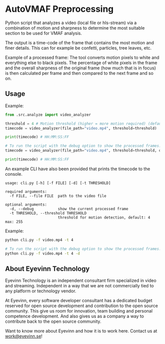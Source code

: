 # AutoVMAF Preprocessing

Python script that analyzes a video (local file or hls-stream) via a combination of motion and sharpness to determine the most suitable section to be used for VMAF analysis.

The output is a time-code of the frame that contains the most motion and finer details. This can for example be confetti, particles, tree leaves, etc.

Example of a processed frame:
The tool converts motion pixels to white and everything else to black pixels.
The percentage of white pixels in the frame and the overall sharpness of the original frame (how much that is in focus) is then calculated per frame and then compared to the next frame and so on.

## Usage

Example:

```python
from .src.analyze import video_analyzer

threshold = 4 # Motion threshold (higher = more motion required) (default: 4 max: 255)
timecode = video_analyzer(file_path="video.mp4", threshold=threshold)

print(timecode) # HH:MM:SS:FF

# To run the script with the debug option to show the processed frames:
timecode = video_analyzer(file_path="video.mp4", threshold=threshold, debug_video=True)

print(timecode) # HH:MM:SS:FF
```

An example CLI have also been provided that prints the timecode to the console.

```text
usage: cli.py [-h] [-f FILE] [-d] [-t THRESHOLD]

required arguments:
  -f FILE, --file FILE  path to the video file

optional arguments:
  -d, --debug           show the current processed frame
  -t THRESHOLD, --threshold THRESHOLD
                        threshold for motion detection, default: 4 max: 255
```

Example:

```bash
python cli.py -f video.mp4 -t 4

# To run the script with the debug option to show the processed frames:
python cli.py -f video.mp4 -t 4 -d
```

## About Eyevinn Technology

Eyevinn Technology is an independent consultant firm specialized in video and streaming. Independent in a way that we are not commercially tied to any platform or technology vendor.

At Eyevinn, every software developer consultant has a dedicated budget reserved for open source development and contribution to the open source community. This give us room for innovation, team building and personal competence development. And also gives us as a company a way to contribute back to the open source community.

Want to know more about Eyevinn and how it is to work here. Contact us at work@eyevinn.se!
